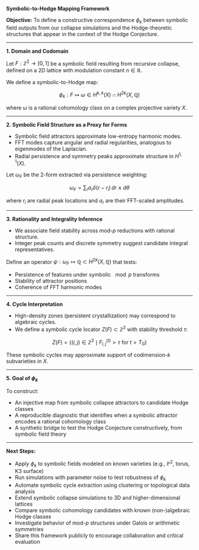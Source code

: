 **Symbolic-to-Hodge Mapping Framework**

**Objective:**
To define a constructive correspondence $\phi_k$ between symbolic field outputs from our collapse simulations and the Hodge-theoretic structures that appear in the context of the Hodge Conjecture.

---

**1. Domain and Codomain**

Let $F: \mathbb{Z}^2 \to [0,1]$ be a symbolic field resulting from recursive collapse, defined on a 2D lattice with modulation constant $n \in \mathbb{R}$.

We define a symbolic-to-Hodge map:

$$
\phi_k : F \mapsto \omega \in H^{k,k}(X) \cap H^{2k}(X, \mathbb{Q})
$$

where $\omega$ is a rational cohomology class on a complex projective variety $X$.

---

**2. Symbolic Field Structure as a Proxy for Forms**

* Symbolic field attractors approximate low-entropy harmonic modes.
* FFT modes capture angular and radial regularities, analogous to eigenmodes of the Laplacian.
* Radial persistence and symmetry peaks approximate structure in $H^{1,1}(X)$.

Let $\omega_F$ be the 2-form extracted via persistence weighting:

$$
\omega_F = \sum_{r} a_r \delta(r - r_i) \, dr \wedge d\theta
$$

where $r_i$ are radial peak locations and $a_r$ are their FFT-scaled amplitudes.

---

**3. Rationality and Integrality Inference**

* We associate field stability across mod-$p$ reductions with rational structure.
* Integer peak counts and discrete symmetry suggest candidate integral representatives.

Define an operator $\psi: \omega_F \mapsto \mathbb{Q} \subset H^{2k}(X, \mathbb{Q})$ that tests:

* Persistence of features under symbolic $\mod p$ transforms
* Stability of attractor positions
* Coherence of FFT harmonic modes

---

**4. Cycle Interpretation**

* High-density zones (persistent crystallization) may correspond to algebraic cycles.
* We define a symbolic cycle locator $Z(F) \subset \mathbb{Z}^2$ with stability threshold $\tau$:

$$
Z(F) = \{ (i,j) \in \mathbb{Z}^2 \mid F_{i,j}^{(t)} > \tau \text{ for } t > T_0 \}
$$

These symbolic cycles may approximate support of codimension-$k$ subvarieties in $X$.

---

**5. Goal of $\phi_k$**

To construct:

* An injective map from symbolic collapse attractors to candidate Hodge classes
* A reproducible diagnostic that identifies when a symbolic attractor encodes a rational cohomology class
* A synthetic bridge to test the Hodge Conjecture constructively, from symbolic field theory

---

**Next Steps:**

* Apply $\phi_k$ to symbolic fields modeled on known varieties (e.g., $\mathbb{P}^2$, torus, K3 surface)
* Run simulations with parameter noise to test robustness of $\phi_k$
* Automate symbolic cycle extraction using clustering or topological data analysis
* Extend symbolic collapse simulations to 3D and higher-dimensional lattices
* Compare symbolic cohomology candidates with known (non-)algebraic Hodge classes
* Investigate behavior of mod-$p$ structures under Galois or arithmetic symmetries
* Share this framework publicly to encourage collaboration and critical evaluation
